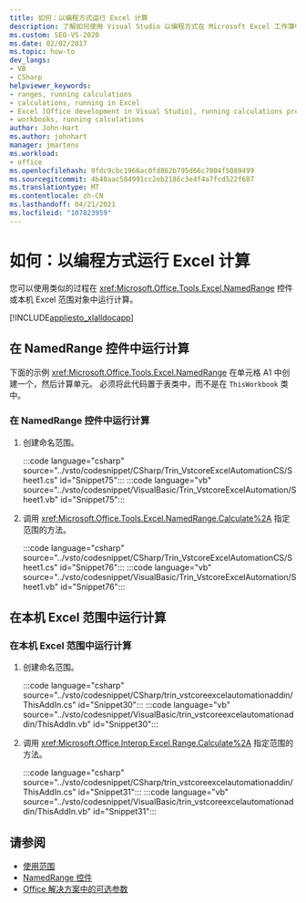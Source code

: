 ```yaml
---
title: 如何：以编程方式运行 Excel 计算
description: 了解如何使用 Visual Studio 以编程方式在 Microsoft Excel 工作簿中运行计算。
ms.custom: SEO-VS-2020
ms.date: 02/02/2017
ms.topic: how-to
dev_langs:
- VB
- CSharp
helpviewer_keywords:
- ranges, running calculations
- calculations, running in Excel
- Excel [Office development in Visual Studio], running calculations programmatically
- workbooks, running calculations
author: John-Hart
ms.author: johnhart
manager: jmartens
ms.workload:
- office
ms.openlocfilehash: 9fdc9cbc1966ac0fd862b795d66c7004f5089499
ms.sourcegitcommit: 4b40aac584991cc2eb2186c3e4f4a7fcd522f607
ms.translationtype: MT
ms.contentlocale: zh-CN
ms.lasthandoff: 04/21/2021
ms.locfileid: "107823959"
---
```

# <a name="how-to-programmatically-run-excel-calculations"></a>如何：以编程方式运行 Excel 计算
  您可以使用类似的过程在 <xref:Microsoft.Office.Tools.Excel.NamedRange> 控件或本机 Excel 范围对象中运行计算。

 [!INCLUDE[appliesto_xlalldocapp](../vsto/includes/appliesto-xlalldocapp-md.md)]

## <a name="run-calculations-in-a-namedrange-control"></a>在 NamedRange 控件中运行计算
 下面的示例 <xref:Microsoft.Office.Tools.Excel.NamedRange> 在单元格 A1 中创建一个，然后计算单元。 必须将此代码置于表类中，而不是在 `ThisWorkbook` 类中。

### <a name="to-run-calculations-in-a-namedrange-control"></a>在 NamedRange 控件中运行计算

1. 创建命名范围。

     :::code language="csharp" source="../vsto/codesnippet/CSharp/Trin_VstcoreExcelAutomationCS/Sheet1.cs" id="Snippet75":::
     :::code language="vb" source="../vsto/codesnippet/VisualBasic/Trin_VstcoreExcelAutomation/Sheet1.vb" id="Snippet75":::

2. 调用 <xref:Microsoft.Office.Tools.Excel.NamedRange.Calculate%2A> 指定范围的方法。

     :::code language="csharp" source="../vsto/codesnippet/CSharp/Trin_VstcoreExcelAutomationCS/Sheet1.cs" id="Snippet76":::
     :::code language="vb" source="../vsto/codesnippet/VisualBasic/Trin_VstcoreExcelAutomation/Sheet1.vb" id="Snippet76":::

## <a name="run-calculations-in-a-native-excel-range"></a>在本机 Excel 范围中运行计算

### <a name="to-run-calculations-in-a-native-excel-range"></a>在本机 Excel 范围中运行计算

1. 创建命名范围。

     :::code language="csharp" source="../vsto/codesnippet/CSharp/trin_vstcoreexcelautomationaddin/ThisAddIn.cs" id="Snippet30":::
     :::code language="vb" source="../vsto/codesnippet/VisualBasic/trin_vstcoreexcelautomationaddin/ThisAddIn.vb" id="Snippet30":::

2. 调用 <xref:Microsoft.Office.Interop.Excel.Range.Calculate%2A> 指定范围的方法。

     :::code language="csharp" source="../vsto/codesnippet/CSharp/trin_vstcoreexcelautomationaddin/ThisAddIn.cs" id="Snippet31":::
     :::code language="vb" source="../vsto/codesnippet/VisualBasic/trin_vstcoreexcelautomationaddin/ThisAddIn.vb" id="Snippet31":::

## <a name="see-also"></a>请参阅
- [使用范围](../vsto/working-with-ranges.md)
- [NamedRange 控件](../vsto/namedrange-control.md)
- [Office 解决方案中的可选参数](../vsto/optional-parameters-in-office-solutions.md)
